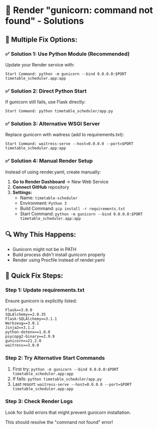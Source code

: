 # 🚨 Render "gunicorn: command not found" - Solutions

## 🔧 **Multiple Fix Options:**

### ✅ **Solution 1: Use Python Module (Recommended)**
Update your Render service with:
```
Start Command: python -m gunicorn --bind 0.0.0.0:$PORT timetable_scheduler.app:app
```

### ✅ **Solution 2: Direct Python Start**
If gunicorn still fails, use Flask directly:
```
Start Command: python timetable_scheduler/app.py
```

### ✅ **Solution 3: Alternative WSGI Server**
Replace gunicorn with waitress (add to requirements.txt):
```
Start Command: waitress-serve --host=0.0.0.0 --port=$PORT timetable_scheduler.app:app
```

### ✅ **Solution 4: Manual Render Setup**
Instead of using render.yaml, create manually:

1. **Go to Render Dashboard** → New Web Service
2. **Connect GitHub** repository
3. **Settings:**
   - Name: `timetable-scheduler`
   - Environment: `Python 3`
   - Build Command: `pip install -r requirements.txt`
   - Start Command: `python -m gunicorn --bind 0.0.0.0:$PORT timetable_scheduler.app:app`

## 🔍 **Why This Happens:**
- Gunicorn might not be in PATH
- Build process didn't install gunicorn properly
- Render using Procfile instead of render.yaml

## 🚀 **Quick Fix Steps:**

### Step 1: Update requirements.txt
Ensure gunicorn is explicitly listed:
```
Flask==3.0.0
SQLAlchemy==2.0.35
Flask-SQLAlchemy==3.1.1
Werkzeug==3.0.1
Jinja2==3.1.2
python-dotenv==1.0.0
psycopg2-binary==2.9.9
gunicorn==21.2.0
waitress==3.0.0
```

### Step 2: Try Alternative Start Commands
1. First try: `python -m gunicorn --bind 0.0.0.0:$PORT timetable_scheduler.app:app`
2. If fails: `python timetable_scheduler/app.py`
3. Last resort: `waitress-serve --host=0.0.0.0 --port=$PORT timetable_scheduler.app:app`

### Step 3: Check Render Logs
Look for build errors that might prevent gunicorn installation.

This should resolve the "command not found" error!
